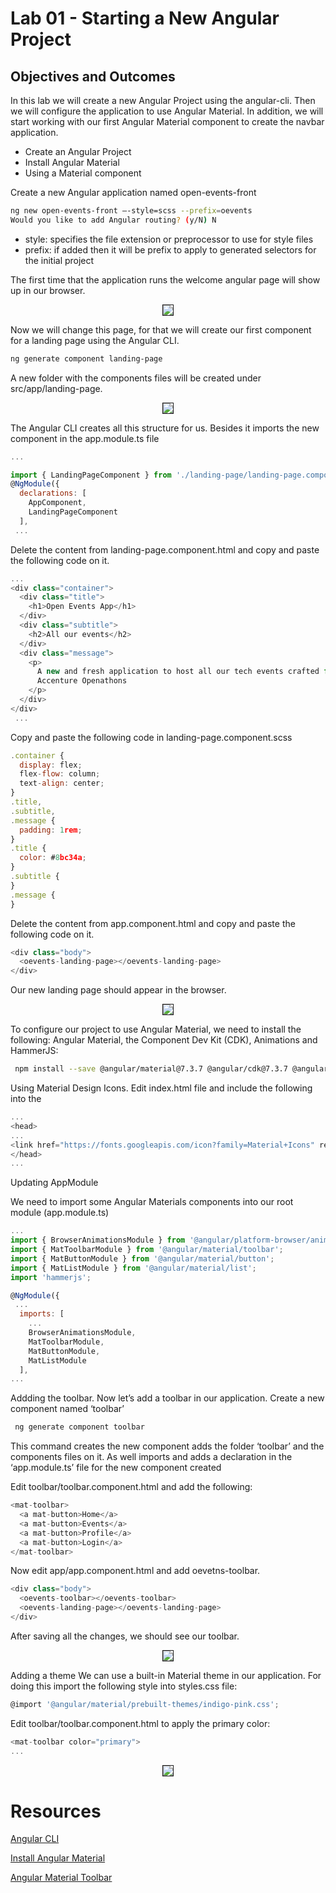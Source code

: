 # Lab 01 - Starting a New Angular Project
## Objectives and Outcomes
In this lab we will create a new Angular Project using the angular-cli. Then we will configure the application to use Angular Material. In addition, we will start working with our first Angular Material component to create the navbar application. 
* Create an Angular Project 
* Install Angular Material 
* Using a Material component 

Create a new Angular application named open-events-front
```sh
ng new open-events-front –-style=scss --prefix=oevents
Would you like to add Angular routing? (y/N) N
```
* style: specifies the file extension or preprocessor to use for style files
* prefix:  if added then it will be prefix to apply to generated selectors for the initial project

The first time that the application runs the welcome angular page will show up in our browser. 

<p align="center">
    <img src="./resources/angularWelcome.png" border="1">
</p>

Now we will change this page, for that we will create our first component for a landing page using the Angular CLI. 
```sh
ng generate component landing-page
```

A new folder with the components files will be created under src/app/landing-page.

<p align="center">
    <img src="./resources/landingFolder.png" border="1">
</p>

The Angular CLI creates all this structure for us. Besides it imports the new component in the app.module.ts file
```javascript
...

import { LandingPageComponent } from './landing-page/landing-page.component';
@NgModule({
  declarations: [
    AppComponent,
    LandingPageComponent
  ],
 ...

```

Delete the content from landing-page.component.html and copy and paste the following code on it.
```javascript
...
<div class="container">
  <div class="title">
    <h1>Open Events App</h1>
  </div>
  <div class="subtitle">
    <h2>All our events</h2>
  </div>
  <div class="message">
    <p>
      A new and fresh application to host all our tech events crafted from
      Accenture Openathons
    </p>
  </div>
</div>
 ...

```


Copy and paste the following code in landing-page.component.scss
```javascript
.container {
  display: flex;
  flex-flow: column;
  text-align: center;
}
.title,
.subtitle,
.message {
  padding: 1rem;
}
.title {
  color: #8bc34a;
}
.subtitle {
}
.message {
}

```

Delete the content from app.component.html and copy and paste the following code on it.


```javascript
<div class="body">
  <oevents-landing-page></oevents-landing-page>
</div>

```

Our new landing page should appear in the browser. 


<p align="center">
    <img src="./resources/landingPage.png" border="1">
</p>




To configure our project to use Angular Material, we need to install the following: Angular Material, the Component Dev Kit (CDK), Animations and HammerJS:

```sh
 npm install --save @angular/material@7.3.7 @angular/cdk@7.3.7 @angular/animations@7.2.14 hammerjs@2.0.8
```

Using Material Design Icons.
Edit index.html file and include the following into the <head>
```javascript
...
<head>
...
<link href="https://fonts.googleapis.com/icon?family=Material+Icons" rel="stylesheet">
</head>
...

```

Updating AppModule

We need to import some Angular Materials components into our root module (app.module.ts)
```javascript
...
import { BrowserAnimationsModule } from '@angular/platform-browser/animations';
import { MatToolbarModule } from '@angular/material/toolbar';
import { MatButtonModule } from '@angular/material/button';
import { MatListModule } from '@angular/material/list';
import 'hammerjs';

@NgModule({
 ...
  imports: [
    ...
    BrowserAnimationsModule,
    MatToolbarModule,
    MatButtonModule,
    MatListModule 
  ], 
...

```
Addding the toolbar.
Now let’s add a toolbar in our application. Create a new component named ‘toolbar’
```sh
 ng generate component toolbar
```
This command creates the new component adds the folder ‘toolbar’ and the components files on it. As well imports and adds a declaration in the ‘app.module.ts’ file for the new component created 

Edit toolbar/toolbar.component.html and add the following:
```javascript
<mat-toolbar>
  <a mat-button>Home</a>
  <a mat-button>Events</a>
  <a mat-button>Profile</a>
  <a mat-button>Login</a>
</mat-toolbar>
```
Now edit app/app.component.html and add oevetns-toolbar.
```javascript
<div class="body">
  <oevents-toolbar></oevents-toolbar>
  <oevents-landing-page></oevents-landing-page>
</div>

```

After saving all the changes, we should see our toolbar.

<p align="center">
    <img src="./resources/landingPageToolbar.png" border="1">
</p>


Adding a theme 
We can use a built-in Material theme in our application. For doing this import the following style into styles.css file:

```javascript
@import '@angular/material/prebuilt-themes/indigo-pink.css';

```

Edit toolbar/toolbar.component.html to apply the primary color:

```javascript
<mat-toolbar color="primary">
...

```

<p align="center">
    <img src="./resources/landingPageTheme.png" border="1">
</p>


# Resources
[Angular CLI](https://angular.io/cli)

[Install Angular Material](https://material.angular.io/guide/getting-started)

[Angular Material Toolbar](https://material.angular.io/components/toolbar/overview)


